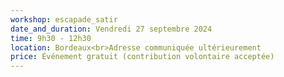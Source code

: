 ```yaml
---
workshop: escapade_satir
date_and_duration: Vendredi 27 septembre 2024
time: 9h30 - 12h30
location: Bordeaux<br>Adresse communiquée ultérieurement
price: Événement gratuit (contribution volontaire acceptée)
---
```

